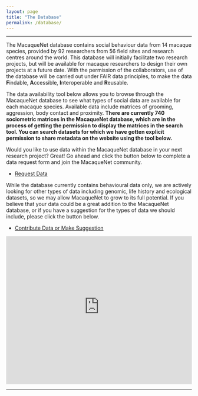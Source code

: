 ```yaml
---
layout: page
title: "The Database"
permalink: /database/
---
```

***

The MacaqueNet database contains social behaviour data from 14 macaque species, provided by 92 researchers from 56 field sites and research centres around the world. This database will initially facilitate two research projects, but will be available for macaque researchers to design their own projects at a future date. 
With the permission of the collaborators, use of the database will be carried out under FAIR data principles, to make the data **F**indable, **A**ccessible, **I**nteroperable and **R**eusable. 


The data availability tool below allows you to browse through the MacaqueNet database to see what types of social data are available for each macaque species. Available data include matrices of grooming, aggression, body contact and proximity. 
**There are currently 740 sociometric matrices in the MacaqueNet database, which are in the process of getting the permission to display the matrices in the search tool. You can search datasets for which we have gotten explicit permission to share metadata on the website using the tool below.** 

Would you like to use data within the MacaqueNet database in your next research project? Great! Go ahead and click the button below to complete a data request form and join the MacaqueNet community.
<ul class="actions">
        <li><a href="https://docs.google.com/forms/d/e/1FAIpQLSfR3pvQBxVdw8PK0UhnTfzd2Ty85oLSY3HVHmApoq7s-n26Jg/viewform?usp=sf_link" target="_blank" class="button big">Request Data</a></li> 
      </ul>

While the database currently contains behavioural data only, we are actively looking for other types of data including genomic, life history and ecological datasets, so we may allow MacaqueNet to grow to its full potential. If you believe that your data could be a great addition to the MacaqueNet database, or if you have a suggestion for the types of data we should include, please click the button below.
<ul class="actions">
        <li><a href="https://docs.google.com/forms/d/e/1FAIpQLSfZYgh6GKW_CmiwbJu4KPil3OUEYgnB3ZUQjMhJ3XfZs2WPhw/viewform?usp=sf_link" target="_blank" class="button big">Contribute Data or Make Suggestion</a></li> 
      </ul>

<iframe height="400" width="100%" frameborder="no" src="https://delphinedemoor.shinyapps.io/Shiny_app_Cayo_only/"> </iframe>

***


